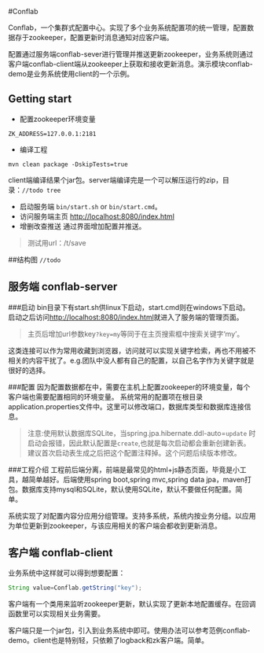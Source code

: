 #Conflab


Conflab，一个集群式配置中心。实现了多个业务系统配置项的统一管理，配置数据存于zookeeper，配置更新时消息通知对应客户端。

配置通过服务端conflab-sever进行管理并推送更新zookeeper，业务系统则通过客户端conflab-client端从zookeeper上获取和接收更新消息。演示模块conflab-demo是业务系统使用client的一个示例。

## Getting start
- 配置zookeeper环境变量
```shell
ZK_ADDRESS=127.0.0.1:2181
```
- 编译工程
```shell
mvn clean package -DskipTests=true
```
client端编译结果个jar包。server端编译完是一个可以解压运行的zip，目录：`//todo tree`

- 启动服务端
`bin/start.sh` or `bin/start.cmd`。
- 访问服务端主页
[http://localhost:8080/index.html][1]
- 增删改查推送
通过界面增加配置并推送。

> 测试用url：/t/save

##结构图
`//todo `
## 服务端 conflab-server




###启动
bin目录下有start.sh供linux下启动，start.cmd则在windows下启动。启动之后访问[http://localhost:8080/index.html][1]就进入了服务端的管理页面。

> 主页后增加url参数key`?key=my`等同于在主页搜索框中搜索关键字‘my’。

这类连接可以作为常用收藏到浏览器，访问就可以实现关键字检索，再也不用被不相关的内容干扰了。e.g.团队中没人都有自己的配置，以自己名字作为关键字就是很好的选择。

###配置
因为配置数据都在中，需要在主机上配置zookeeper的环境变量，每个客户端也需要配置相同的环境变量。
系统常用的配置项在根目录application.properties文件中。这里可以修改端口，数据库类型和数据库连接信息。

>注意:使用默认数据库SQLite，当spring.jpa.hibernate.ddl-auto=`update` 时启动会报错，因此默认配置是`create`,也就是每次启动都会重新创建新表。建议首次启动表生成之后把这个配置注释掉。这个问题后续版本修改。


###工程介绍
工程前后端分离，前端是最常见的html+js静态页面，毕竟是小工具，越简单越好。后端使用spring boot,spring mvc,spring data jpa，maven打包。数据库支持mysql和SQLite，默认使用SQLite，默认不要做任何配置。简单。

系统实现了对配置内容分应用分组管理。支持多系统，系统内按业务分组。以应用为单位更新到zookeeper，与该应用相关的客户端会都收到更新消息。

## 客户端 conflab-client
业务系统中这样就可以得到想要配置：
```java
String value=Conflab.getString("key");
```
客户端有一个类用来监听zookeeper更新，默认实现了更新本地配置缓存。在回调函数里可以实现相关业务需要。

客户端只是一个jar包，引入到业务系统中即可。使用办法可以参考范例conflab-demo。client也是特别轻，只依赖了logback和zk客户端。简单。




  [1]: http://localhost:8080/index.html